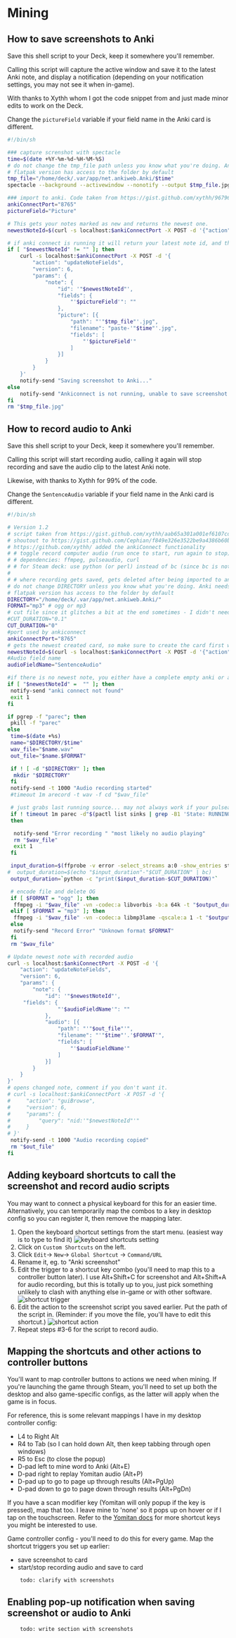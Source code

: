 # Mining

## How to save screenshots to Anki

Save this shell script to your Deck, keep it somewhere you'll remember.

Calling this script will capture the active window and save it to the latest Anki note, and display a notification (depending on your notification settings, you may not see it when in-game).

With thanks to Xythh whom I got the code snippet from and just made minor edits to work on the Deck.

Change the `pictureField` variable if your field name in the Anki card is different.

``` bash title="ss_window.sh"
#!/bin/sh

### capture screnshot with spectacle
time=$(date +%Y-%m-%d-%H-%M-%S)
# do not change the tmp_file path unless you know what you're doing. Anki needs access to the filepath, and if you've installed the flatpak version using the discover store, you'll need to use something like flatseal to provide access to the path if it is different from below.
# flatpak version has access to the folder by default
tmp_file="/home/deck/.var/app/net.ankiweb.Anki/$time"
spectacle --background --activewindow --nonotify --output $tmp_file.jpg

### import to anki. Code taken from https://gist.github.com/xythh/96796571baa850783a0b49f4d325e5b2 with minor edits
ankiConnectPort="8765"
pictureField="Picture"

# This gets your notes marked as new and returns the newest one.
newestNoteId=$(curl -s localhost:$ankiConnectPort -X POST -d '{"action": "findNotes", "version": 6, "params": { "query": "is:new"}}' | jq '.result[-1]')

# if anki connect is running it will return your latest note id, and the following code will run, if anki connect is not running a notification pops up.
if [ "$newestNoteId" != "" ]; then
    curl -s localhost:$ankiConnectPort -X POST -d '{
        "action": "updateNoteFields",
        "version": 6,
        "params": {
            "note": {
                "id": '"$newestNoteId"',
                "fields": {
                    "'$pictureField'": ""
                },
                "picture": [{
                    "path": "'"$tmp_file"'.jpg",
                    "filename": "paste-'"$time"'.jpg",
                    "fields": [
                        "'$pictureField'"
                    ]
                }]
            }
        }
    }'
    notify-send "Saving screenshot to Anki..."
else
    notify-send "Ankiconnect is not running, unable to save screenshot to Anki card."
fi
rm "$tmp_file.jpg"
```

## How to record audio to Anki

Save this shell script to your Deck, keep it somewhere you'll remember.

Calling this script will start recording audio, calling it again will stop recording and save the audio clip to the latest Anki note.

Likewise, with thanks to Xythh for 99% of the code.

Change the `SentenceAudio` variable if your field name in the Anki card is different.

``` bash title="record_audio.sh"
#!/bin/sh

# Version 1.2
# script taken from https://gist.github.com/xythh/aab65a301a001ef6107cd54a360d4453 with minor edits
# shoutout to https://gist.github.com/Cephian/f849e326e3522be9a4386b60b85f2f23 for the original script,
# https://github.com/xythh/ added the ankiConnect functionality
# # toggle record computer audio (run once to start, run again to stop)
# # dependencies: ffmpeg, pulseaudio, curl
# # for Steam deck: use python (or perl) instead of bc (since bc is not installed by default)
#
# # where recording gets saved, gets deleted after being imported to anki
# do not change DIRECTORY unless you know what you're doing. Anki needs access to the filepath, and if you've installed the flatpak version using the discover store, you'll need to use something like flatseal to provide access to the path if it is different from below.
# flatpak version has access to the folder by default
DIRECTORY="/home/deck/.var/app/net.ankiweb.Anki/"
FORMAT="mp3" # ogg or mp3
# cut file since it glitches a bit at the end sometimes - I didn't need it, but you can enable if you see it.
#CUT_DURATION="0.1"
CUT_DURATION="0"
#port used by ankiconnect
ankiConnectPort="8765"
# gets the newest created card, so make sure to create the card first with yomichan
newestNoteId=$(curl -s localhost:$ankiConnectPort -X POST -d '{"action": "findNotes", "version": 6, "params": { "query": "is:new"}}' | jq '.result[-1]')
#Audio field name
audioFieldName="SentenceAudio"

#if there is no newest note, you either have a complete empty anki or ankiconnect isn't running
if [ "$newestNoteId" =  "" ]; then
 notify-send "anki connect not found"
 exit 1
fi

if pgrep -f "parec"; then
 pkill -f "parec"
else
 time=$(date +%s)
 name="$DIRECTORY/$time"
 wav_file="$name.wav"
 out_file="$name.$FORMAT"

 if ! [ -d "$DIRECTORY" ]; then
  mkdir "$DIRECTORY"
 fi
 notify-send -t 1000 "Audio recording started"
 #timeout 1m arecord -t wav -f cd "$wav_file"

 # just grabs last running source... may not always work if your pulseaudio setup is complicated
 if ! timeout 1m parec -d"$(pactl list sinks | grep -B1 'State: RUNNING' | sed -nE 's/Sink #(.*)/\1/p' | tail -n 1)" --file-format=wav "$wav_file";
 then

  notify-send "Error recording " "most likely no audio playing"
  rm "$wav_file"
  exit 1
 fi

 input_duration=$(ffprobe -v error -select_streams a:0 -show_entries stream=duration -of default=noprint_wrappers=1:nokey=1 "$wav_file")
#  output_duration=$(echo "$input_duration"-"$CUT_DURATION" | bc)
 output_duration=`python -c "print($input_duration-$CUT_DURATION)"`

 # encode file and delete OG
 if [ $FORMAT = "ogg" ]; then
  ffmpeg -i "$wav_file" -vn -codec:a libvorbis -b:a 64k -t "$output_duration" "$out_file"
 elif [ $FORMAT = "mp3" ]; then
  ffmpeg -i "$wav_file" -vn -codec:a libmp3lame -qscale:a 1 -t "$output_duration" "$out_file"
 else
  notify-send "Record Error" "Unknown format $FORMAT"
 fi
 rm "$wav_file"

# Update newest note with recorded audio
curl -s localhost:$ankiConnectPort -X POST -d '{
    "action": "updateNoteFields",
    "version": 6,
    "params": {
        "note": {
            "id": '"$newestNoteId"',
     "fields": {
                "'$audioFieldName'": ""
            },
            "audio": [{
                "path": "'"$out_file"'",
                "filename": "'"$time"'.'$FORMAT'",
                "fields": [
                    "'$audioFieldName'"
                ]
            }]
        }
    }
}'
# opens changed note, comment if you don't want it.
# curl -s localhost:$ankiConnectPort -X POST -d '{
#     "action": "guiBrowse",
#     "version": 6,
#     "params": {
#         "query": "nid:'"$newestNoteId"'"
#     }
# }'
 notify-send -t 1000 "Audio recording copied"
 rm "$out_file"
fi
```

## Adding keyboard shortcuts to call the screenshot and record audio scripts

You may want to connect a physical keyboard for this for an easier time. Alternatively, you can temporarily map the combos to a key in desktop config so you can register it, then remove the mapping later.

1. Open the keyboard shortcut settings from the start menu. (easiest way is to type to find it)
   ![keyboard shortcuts setting](./img/menu-keyboard-shortcuts.png "Keyboard Shortcuts")
2. Click on `Custom Shortcuts` on the left.
3. Click `Edit`-> `New`-> `Global Shortcut` -> `Command/URL`
4. Rename it, eg. to "Anki screenshot"
5. Edit the trigger to a shortcut key combo (you'll need to map this to a controller button later). I use Alt+Shift+C for screenshot and Alt+Shift+A for audio recording, but this is totally up to you, just pick something unlikely to clash with anything else in-game or with other software.
![shortcut trigger](./img/add-custom-shortcut-trigger.png "Shortcut trigger")
6. Edit the action to the screenshot script you saved earlier. Put the path of the script in. (Reminder: if you move the file, you'll have to edit this shortcut.)
![shortcut action](./img/add-custom-shortcut-action.png "Shortcut action")
7. Repeat steps #3-6 for the script to record audio.

## Mapping the shortcuts and other actions to controller buttons

You'll want to map controller buttons to actions we need when mining.
If you're launching the game through Steam, you'll need to set up both the desktop and also game-specific configs, as the latter will apply when the game is in focus.

For reference, this is some relevant mappings I have in my desktop controller config:

- L4 to Right Alt
- R4 to Tab  (so I can hold down Alt, then keep tabbing through open windows)
- R5 to Esc (to close the popup)
- D-pad left to mine word to Anki (Alt+E)
- D-pad right to replay Yomitan audio (Alt+P)
- D-pad up to go to page up through results (Alt+PgUp)
- D-pad down to go to page down through results (Alt+PgDn)

If you have a scan modifier key (Yomitan will only popup if the key is pressed), map that too. I leave mine to 'none' so it pops up on hover or if I tap on the touchscreen.
Refer to the [Yomitan docs](https://github.com/themoeway/yomitan/blob/master/docs/keyboard-shortcuts.md) for more shortcut keys you might be interested to use.

Game controller config - you'll need to do this for every game. Map the shortcut triggers you set up earlier:

- save screenshot to card
- start/stop recording audio and save to card

```note
    todo: clarify with screenshots
```

## Enabling pop-up notification when saving screenshot or audio to Anki

```note
    todo: write section with screenshots
```
